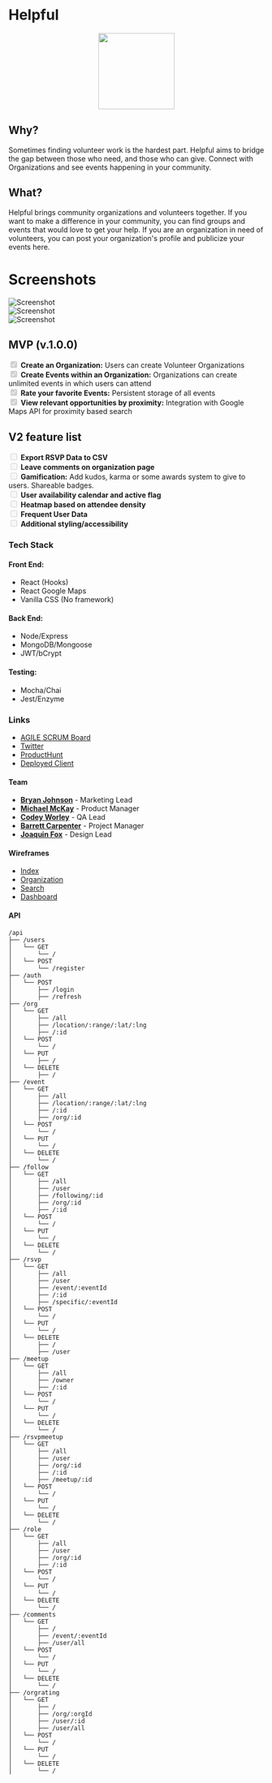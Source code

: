# Helpful

<div align="center"><img src="./public/ico.png" width="150px" /></div>

## Why?

Sometimes finding volunteer work is the hardest part. Helpful aims to bridge the gap between those who need, and those who can give. Connect with Organizations and see events happening in your community.

## What?

Helpful brings community organizations and volunteers together. If you want to make a difference in your community, you can find groups and events that would love to get your help. If you are an organization in need of volunteers, you can post your organization's profile and publicize your events here.

# Screenshots

![Screenshot](./html-wireframes/CAPTURE.png "Screenshot")  
![Screenshot](./html-wireframes/CAPTURE1.png "Screenshot 2")  
![Screenshot](./html-wireframes/CAPTURE2.png "Screenshot 3")

## MVP (v.1.0.0)

<input type="checkbox" disabled checked /> **Create an Organization:** Users can create Volunteer Organizations  
<input type="checkbox" disabled checked /> **Create Events within an Organization:** Organizations can create unlimited events in which users can attend  
<input type="checkbox" disabled checked /> **Rate your favorite Events:** Persistent storage of all events  
<input type="checkbox" disabled checked /> **View relevant opportunities by proximity:** Integration with Google Maps API for proximity based search

## V2 feature list

<input type="checkbox" disabled /> **Export RSVP Data to CSV**  
<input type="checkbox" disabled /> **Leave comments on organization page**  
<input type="checkbox" disabled /> **Gamification:** Add kudos, karma or some awards system to give to users. Shareable badges.  
<input type="checkbox" disabled /> **User availability calendar and active flag**  
<input type="checkbox" disabled /> **Heatmap based on attendee density**  
<input type="checkbox" disabled /> **Frequent User Data**  
<input type="checkbox" disabled /> **Additional styling/accessibility**

### Tech Stack

#### Front End:

-   React (Hooks)
-   React Google Maps
-   Vanilla CSS (No framework)

#### Back End:

-   Node/Express
-   MongoDB/Mongoose
-   JWT/bCrypt

#### Testing:

-   Mocha/Chai
-   Jest/Enzyme

### Links

-   [AGILE SCRUM Board](https://trello.com/b/V23l3j4r/brogrammers)
-   [Twitter](https://twitter.com/Helpful13851836)
-   [ProductHunt](https://www.producthunt.com/posts/helpfull)
-   [Deployed Client](https://helpful-client.herokuapp.com)

#### Team

-   **[Bryan Johnson](https://github.com/Fantosism)** - Marketing Lead
-   **[Michael McKay](https://github.com/mamckay)** - Product Manager
-   **[Codey Worley](https://github.com/CodeyWorley)** - QA Lead
-   **[Barrett Carpenter](https://github.com/carpenter-js)** - Project Manager
-   **[Joaquin Fox](https://github.com/joaquinfox)** - Design Lead

#### Wireframes

-   [Index](./html-wireframes/index.html)
-   [Organization](./html-wireframes/organization.html)
-   [Search](./html-wireframes/search.html)
-   [Dashboard](./html-wireframes/dashboard.html)

#### API

```
/api
├── /users
│   └── GET
│       └── /
│   └── POST
│       └── /register
├── /auth
│   └── POST
│       ├── /login
│       ├── /refresh
├── /org
│   └── GET
│       ├── /all
│       ├── /location/:range/:lat/:lng
│       ├── /:id
│   └── POST
│       └── /
│   └── PUT
│       ├── /
│   └── DELETE
│       ├── /
├── /event
│   └── GET
│       ├── /all
│       ├── /location/:range/:lat/:lng
│       ├── /:id
│       ├── /org/:id
│   └── POST
│       └── /
│   └── PUT
│       └── /
│   └── DELETE
│       └── /
├── /follow
│   └── GET
│       ├── /all
│       ├── /user
│       ├── /following/:id
│       ├── /org/:id
│       ├── /:id
│   └── POST
│       └── /
│   └── PUT
│       └── /
│   └── DELETE
│       └── /
├── /rsvp
│   └── GET
│       ├── /all
│       ├── /user
│       ├── /event/:eventId
│       ├── /:id
│       ├── /specific/:eventId
│   └── POST
│       └── /
│   └── PUT
│       └── /
│   └── DELETE
│       ├── /
│       ├── /user
├── /meetup
│   └── GET
│       ├── /all
│       ├── /owner
│       ├── /:id
│   └── POST
│       └── /
│   └── PUT
│       └── /
│   └── DELETE
│       └── /
├── /rsvpmeetup
│   └── GET
│       ├── /all
│       ├── /user
│       ├── /org/:id
│       ├── /:id
│       ├── /meetup/:id
│   └── POST
│       └── /
│   └── PUT
│       └── /
│   └── DELETE
│       └── /
├── /role
│   └── GET
│       ├── /all
│       ├── /user
│       ├── /org/:id
│       ├── /:id
│   └── POST
│       └── /
│   └── PUT
│       └── /
│   └── DELETE
│       └── /
├── /comments
│   └── GET
│       ├── /
│       ├── /event/:eventId
│       ├── /user/all
│   └── POST
│       └── /
│   └── PUT
│       └── /
│   └── DELETE
│       └── /
├── /orgrating
│   └── GET
│       ├── /
│       ├── /org/:orgId
│       ├── /user/:id
│       ├── /user/all
│   └── POST
│       └── /
│   └── PUT
│       └── /
│   └── DELETE
│       └── /
```
